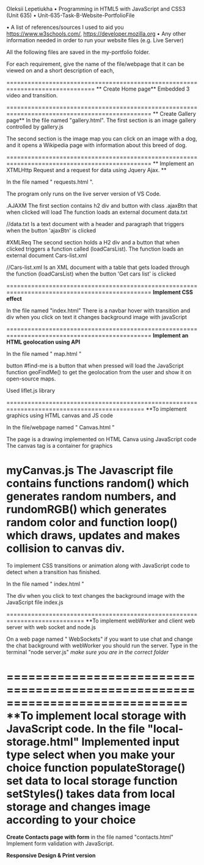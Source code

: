 Oleksii Lepetiukha 
• Programming in HTML5 with JavaScript and CSS3 (Unit 635)
• Unit-635-Task-B-Website-PortfolioFile


• A list of references/sources I used to aid you https://www.w3schools.com/, https://developer.mozilla.org
• Any other information needed in order to run your website files (e.g. Live Server)

All the following files are saved in the my-portfolio folder.

For each requirement, give the name of the file/webpage that it can be viewed on and a short description of each,

===============================================================================
** Create Home page**
Embedded 3 video and transition.

===============================================================================================
** Create Gallery page**
In the file named "gallery.html".
The first section is an image gallery controlled by gallery.js

The second section is the image map you can click on an image with a dog, and it opens a Wikipedia page with information about this breed of dog.

===============================================================================================
** Implement an XTMLHttp Request and a request for data using Jquery Ajax. **

In the file named " requests.html ".

The program only runs on the live server version of VS Code.

.AJAXM
The first section contains h2 div and button with class .ajaxBtn that when clicked will load The function loads an external document data.txt

//data.txt
Is a text document with a header and paragraph that triggers when the button 'ajaxBtn' is clicked

#XMLReq
The second section holds a H2 div and a button that when clicked triggers a function called (loadCarsList). The function loads an external document Cars-list.xml

//Cars-list.xml
Is an XML document with a table that gets loaded through the function (loadCarsList) when the button 'Get cars list' is clicked

===============================================================================================
**Implement CSS effect**

In the file named "index.html"
There is a navbar hover with transition and div when you click on text it changes background image with javaScript


===============================================================================================
**Implement an HTML geolocation using API**

In the file named " map.html "

button #find-me is a button that when pressed will load  the JavaScript function geoFindMe() to get the geolocation from
the user and show it on open-source maps.

Used liflet.js library


=============================================================================================
**To implement graphics using HTML canvas and JS code

In the file/webpage named " Canvas.html "

The page is a drawing implemented on HTML Canva using JavaScript code
The canvas tag is a container for graphics 

myCanvas.js
The Javascript file contains functions random() which generates random numbers, and rundomRGB() which generates random color
and function loop() which draws, updates and makes collision to canvas div.
===================================================================================
To implement CSS transitions or animation along with JavaScript code to detect when a transition has finished.

In the file named " index.html "

The div when you click to text changes the background image with the JavaScript file index.js
 

============================================================================
**To implement webWorker and client web server with web socket and node.js

On a web page named " WebSockets"
if you want to use chat and change the chat background with webWorker you should run the server. 
Type in the terminal "node server.js"  *make sure you are in the correct folder*

=============================================================================
**To implement local storage with JavaScript code.
In the file "local-storage.html"
Implemented input type select when you make your choice function populateStorage() set data to local storage
function setStyles() takes data from local storage and changes image according to your choice 
================================================================================================

**Create Contacts page with form**
in the file named "contacts.html"
Implement form validation with JavaScript.

**Responsive Design & Print version**
